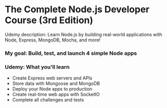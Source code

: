 # The Complete Node.js Developer Course (3rd Edition)
Udemy description: Learn Node.js by building real-world applications with Node, Express, MongoDB, Mocha, and more!

### My goal: Build, test, and launch 4 simple Node apps

### Udemy: What you'll learn
* Create Express web servers and APIs
* Store data with Mongoose and MongoDB
* Deploy your Node apps to production
* Create real-time web apps with SocketIO
* Complete all challenges and tests

